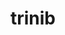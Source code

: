 ---
title: trinib
github: https://github.com/trinib
mode: dark
transition: 1s
score: 84.3
archetype:
- GIF
- Little Bit of Everything
- Game
---
